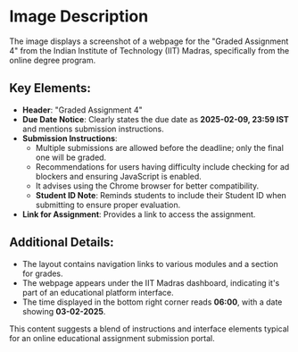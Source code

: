 # Image Description

The image displays a screenshot of a webpage for the "Graded Assignment 4" from the Indian Institute of Technology (IIT) Madras, specifically from the online degree program. 

## Key Elements:
- **Header**: "Graded Assignment 4"
- **Due Date Notice**: Clearly states the due date as **2025-02-09, 23:59 IST** and mentions submission instructions.
- **Submission Instructions**:
  - Multiple submissions are allowed before the deadline; only the final one will be graded.
  - Recommendations for users having difficulty include checking for ad blockers and ensuring JavaScript is enabled.
  - It advises using the Chrome browser for better compatibility.
  - **Student ID Note**: Reminds students to include their Student ID when submitting to ensure proper evaluation.
- **Link for Assignment**: Provides a link to access the assignment.

## Additional Details:
- The layout contains navigation links to various modules and a section for grades.
- The webpage appears under the IIT Madras dashboard, indicating it's part of an educational platform interface. 
- The time displayed in the bottom right corner reads **06:00**, with a date showing **03-02-2025**. 

This content suggests a blend of instructions and interface elements typical for an online educational assignment submission portal.
